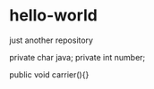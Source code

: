 # hello-world
just another repository

private char java;
private int number;
 
public void carrier(){}

